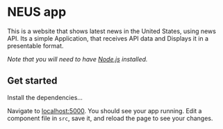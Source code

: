# NEUS app

This is a website that shows latest news in the United States, using news API.
Its a simple Application, that receives API data and Displays it in a presentable format.

*Note that you will need to have [Node.js](https://nodejs.org) installed.*


## Get started

Install the dependencies...

Navigate to [localhost:5000](http://localhost:5000). You should see your app running. Edit a component file in `src`, save it, and reload the page to see your changes.
